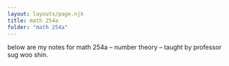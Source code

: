 ```yaml
---
layout: layouts/page.njk
title: math 254a
folder: "math 254a"
---
```


below are my notes for math 254a – number theory – taught by professor sug woo shin.